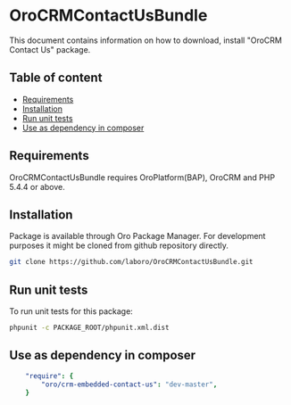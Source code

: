 OroCRMContactUsBundle
=====================

This document contains information on how to download, install "OroCRM Contact Us" package.

Table of content
-----------------

- [Requirements](#requirements)
- [Installation](#installation)
- [Run unit tests](#run-unit-tests)
- [Use as dependency in composer](#use-as-dependency-in-composer)

Requirements
------------

OroCRMContactUsBundle requires OroPlatform(BAP), OroCRM and PHP 5.4.4 or above.

Installation
------------

Package is available through Oro Package Manager.
For development purposes it might be cloned from github repository directly.

```bash
git clone https://github.com/laboro/OroCRMContactUsBundle.git
```

Run unit tests
--------------

To run unit tests for this package:

```bash
phpunit -c PACKAGE_ROOT/phpunit.xml.dist
```

Use as dependency in composer
-----------------------------

```yaml
    "require": {
        "oro/crm-embedded-contact-us": "dev-master",
    }
```

